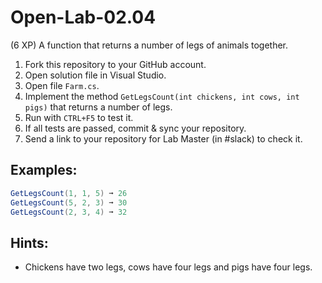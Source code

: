 # Open-Lab-02.04
(6 XP) A function that returns a number of legs of animals together.

1. Fork this repository to your GitHub account.
2. Open solution file in Visual Studio.
3. Open file `Farm.cs`.
4. Implement the method `GetLegsCount(int chickens, int cows, int pigs)` that returns a number of legs.
5. Run with `CTRL+F5` to test it.
6. If all tests are passed, commit & sync your repository.
7. Send a link to your repository for Lab Master (in #slack) to check it.

## Examples: 
```C#
GetLegsCount(1, 1, 5) ➞ 26
GetLegsCount(5, 2, 3) ➞ 30
GetLegsCount(2, 3, 4) ➞ 32
```

## Hints:
* Chickens have two legs, cows have four legs and pigs have four legs.
